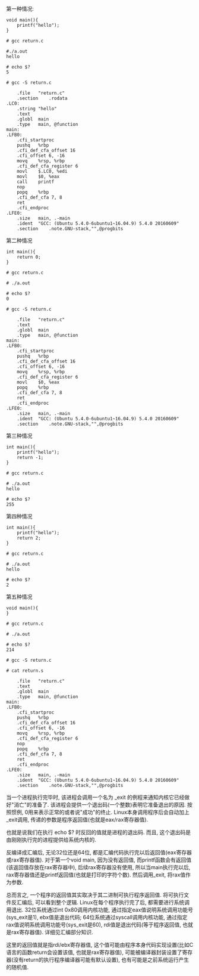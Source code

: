 第一种情况: 

```
void main(){
    printf("hello");
}

# gcc return.c

#./a.out
hello

# echo $?
5

# gcc -S return.c

	.file	"return.c"
	.section	.rodata
.LC0:
	.string	"hello"
	.text
	.globl	main
	.type	main, @function
main:
.LFB0:
	.cfi_startproc
	pushq	%rbp
	.cfi_def_cfa_offset 16
	.cfi_offset 6, -16
	movq	%rsp, %rbp
	.cfi_def_cfa_register 6
	movl	$.LC0, %edi
	movl	$0, %eax
	call	printf
	nop
	popq	%rbp
	.cfi_def_cfa 7, 8
	ret
	.cfi_endproc
.LFE0:
	.size	main, .-main
	.ident	"GCC: (Ubuntu 5.4.0-6ubuntu1~16.04.9) 5.4.0 20160609"
	.section	.note.GNU-stack,"",@progbits
```

第二种情况

```
int main(){
    return 0;
}

# gcc return.c

# ./a.out

# echo $?
0

# gcc -S return.c

	.file	"return.c"
	.text
	.globl	main
	.type	main, @function
main:
.LFB0:
	.cfi_startproc
	pushq	%rbp
	.cfi_def_cfa_offset 16
	.cfi_offset 6, -16
	movq	%rsp, %rbp
	.cfi_def_cfa_register 6
	movl	$0, %eax
	popq	%rbp
	.cfi_def_cfa 7, 8
	ret
	.cfi_endproc
.LFE0:
	.size	main, .-main
	.ident	"GCC: (Ubuntu 5.4.0-6ubuntu1~16.04.9) 5.4.0 20160609"
	.section	.note.GNU-stack,"",@progbits
```

第三种情况

```
int main(){
    printf("hello");
    return -1;
}

# gcc return.c

# ./a.out
hello

# echo $?
255
```

第四种情况

```
int main(){
    printf("hello");
    return 2;
}

# gcc return.c

# ./a.out
hello

# echo $?
2
```

第五种情况

```
void main(){
}

# gcc return.c

# ./a.out

# echo $?
214

# gcc -S return.c

# cat return.s

	.file	"return.c"
	.text
	.globl	main
	.type	main, @function
main:
.LFB0:
	.cfi_startproc
	pushq	%rbp
	.cfi_def_cfa_offset 16
	.cfi_offset 6, -16
	movq	%rsp, %rbp
	.cfi_def_cfa_register 6
	nop
	popq	%rbp
	.cfi_def_cfa 7, 8
	ret
	.cfi_endproc
.LFE0:
	.size	main, .-main
	.ident	"GCC: (Ubuntu 5.4.0-6ubuntu1~16.04.9) 5.4.0 20160609"
	.section	.note.GNU-stack,"",@progbits
```

当一个进程执行完毕时, 该进程会调用一个名为 \_exit 的例程来通知内核它已经做好"消亡"的准备了. 该进程会提供一个退出码(一个整数)表明它准备退出的原因. 按照惯例, 0用来表示正常的或者说"成功"的终止. Linux本身调用程序后会自动加上\_exit调用, 传递的参数是程序返回值(也就是eax/rax寄存器值). 

也就是说我们在执行 echo $? 时反回的值就是进程的退出码. 而且, 这个退出码是由刚刚执行完的进程提供给系统内核的. 

反编译成汇编后, 无论32位还是64位, 都是汇编代码执行完以后返回值(eax寄存器或rax寄存器值). 对于第一个void main, 因为没有返回值, 而printf函数会有返回值(该返回值存放在rax寄存器中), 后续rax寄存器没有使用, 所以当main执行完以后, rax寄存器值还是printf返回值(也就是打印的字符个数). 然后调用\_exit, 将rax值作为参数. 

总而言之, 一个程序的返回值其实取决于其二进制可执行程序返回值. 将可执行文件反汇编后, 可以看到整个逻辑. Linux在每个程序执行完了后, 都需要进行系统调用退出. 32位系统通过int 0x80调用内核功能, 通过指定eax值说明系统调用功能号(sys\_exit是1), ebx值是退出代码; 64位系统通过syscall调用内核功能, 通过指定rax值说明系统调用功能号(sys\_exit是60), rdi值是退出代码(等于程序返回值, 也就是rax寄存器值). 详细见汇编部分知识. 

这里的返回值就是指rdi/ebx寄存器值, 这个值可能由程序本身代码实现设置(比如C语言的函数return会设置该值, 也就是rax寄存器值), 可能被编译器封装设置了寄存器(没有return的执行程序编译器可能有默认设置), 也有可能是之前系统运行产生的随机值. 
